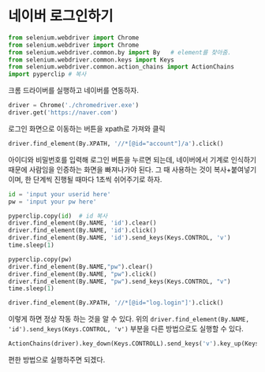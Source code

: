 # 네이버 로그인하기

```python
from selenium.webdriver import Chrome 
from selenium.webdriver import Chrome
from selenium.webdriver.common.by import By   # element를 찾아줌.
from selenium.webdriver.common.keys import Keys
from selenium.webdriver.common.action_chains import ActionChains
import pyperclip # 복사
```

크롬 드라이버를 실행하고 네이버를 연동하자.

```py
driver = Chrome('./chromedriver.exe')
driver.get('https://naver.com')
```

로그인 화면으로 이동하는 버튼을 xpath로 가져와 클릭

```py
driver.find_element(By.XPATH, '//*[@id="account"]/a').click()
```

아이디와 비밀번호를 입력해 로그인 버튼을 누르면 되는데, 네이버에서 기계로 인식하기 때문에 사람임을 인증하는 화면을 빠져나가야 된다. 그 때 사용하는 것이 복사+붙여넣기이며, 한 단계씩 진행될 때마다 1초씩 쉬어주기로 하자.

```py
id = 'input your userid here'
pw = 'input your pw here'

pyperclip.copy(id)  # id 복사
driver.find_element(By.NAME, 'id').clear()
driver.find_element(By.NAME, 'id').click()
driver.find_element(By.NAME, 'id').send_keys(Keys.CONTROL, 'v')
time.sleep(1)

pyperclip.copy(pw)
driver.find_element(By.NAME,"pw").clear()
driver.find_element(By.NAME, "pw").click()
driver.find_element(By.NAME, "pw").send_keys(Keys.CONTROL, "v")
time.sleep(1)

driver.find_element(By.XPATH, '//*[@id="log.login"]').click()
```

이렇게 하면 정상 작동 하는 것을 알 수 있다. 위의 `driver.find_element(By.NAME, 'id').send_keys(Keys.CONTROL, 'v')` 부분을 다른 방법으로도 실행할 수 있다.

```py
ActionChains(driver).key_down(Keys.CONTROLL).send_keys('v').key_up(Keys.CONTOL).perform()
```

편한 방법으로 실행하주면 되겠다.




